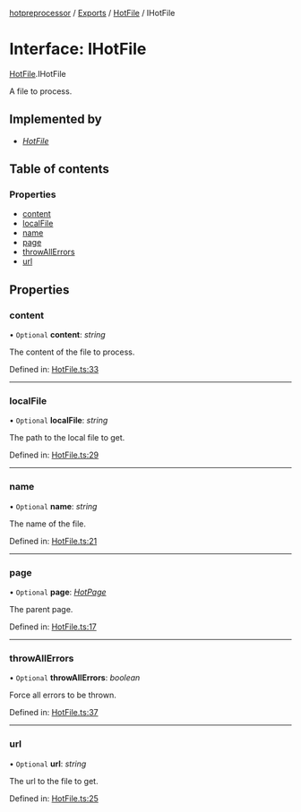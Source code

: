 [hotpreprocessor](../README.md) / [Exports](../modules.md) / [HotFile](../modules/hotfile.md) / IHotFile

# Interface: IHotFile

[HotFile](../modules/hotfile.md).IHotFile

A file to process.

## Implemented by

* [*HotFile*](../classes/hotfile.hotfile-1.md)

## Table of contents

### Properties

- [content](hotfile.ihotfile.md#content)
- [localFile](hotfile.ihotfile.md#localfile)
- [name](hotfile.ihotfile.md#name)
- [page](hotfile.ihotfile.md#page)
- [throwAllErrors](hotfile.ihotfile.md#throwallerrors)
- [url](hotfile.ihotfile.md#url)

## Properties

### content

• `Optional` **content**: *string*

The content of the file to process.

Defined in: [HotFile.ts:33](https://github.com/OurFreeLight/HotPreprocessor/blob/81355d3/src/HotFile.ts#L33)

___

### localFile

• `Optional` **localFile**: *string*

The path to the local file to get.

Defined in: [HotFile.ts:29](https://github.com/OurFreeLight/HotPreprocessor/blob/81355d3/src/HotFile.ts#L29)

___

### name

• `Optional` **name**: *string*

The name of the file.

Defined in: [HotFile.ts:21](https://github.com/OurFreeLight/HotPreprocessor/blob/81355d3/src/HotFile.ts#L21)

___

### page

• `Optional` **page**: [*HotPage*](../classes/hotpage.hotpage-1.md)

The parent page.

Defined in: [HotFile.ts:17](https://github.com/OurFreeLight/HotPreprocessor/blob/81355d3/src/HotFile.ts#L17)

___

### throwAllErrors

• `Optional` **throwAllErrors**: *boolean*

Force all errors to be thrown.

Defined in: [HotFile.ts:37](https://github.com/OurFreeLight/HotPreprocessor/blob/81355d3/src/HotFile.ts#L37)

___

### url

• `Optional` **url**: *string*

The url to the file to get.

Defined in: [HotFile.ts:25](https://github.com/OurFreeLight/HotPreprocessor/blob/81355d3/src/HotFile.ts#L25)
